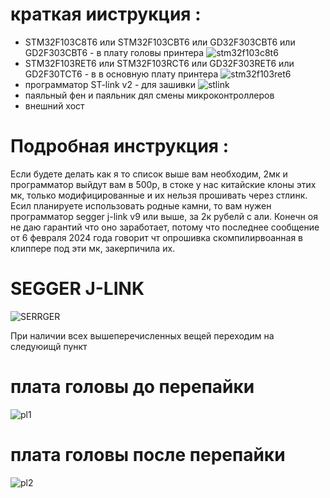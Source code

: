 # краткая ииструкция :
- STM32F103C8T6 или STM32F103CBT6 или GD32F303CBT6 или GD2F303CBT6 - в плату головы принтера
![stm32f103c8t6](https://i.ibb.co/smsSHh8/2226401171.jpg)
- STM32F103RET6 или STM32F103RCT6 или GD32F303RET6 или GD2F30TCT6 - в в основную плату принтера
![stm32f103ret6](https://i.ibb.co/M5bPX5s/Screenshot-3.png)
- программатор ST-link v2 - для зашивки
![stlink](https://i.ibb.co/258R6c4/Screenshot-2.png)
- паяльный фен и паяльник дял смены микроконтроллеров
- внешний хост

# Подробная инструкция :
Если будете делать как я то список выше вам необходим, 2мк и программатор выйдут вам в 500р, в стоке у  нас китайские клоны этих мк, только модифицированные и их нельзя прошивать через стлинк.
Есил планируете использовать родные камни, то вам нужен программатор segger j-link v9 или выше, за 2к рубелй с али. Конечн оя не даю гарантий что оно заработает, потому что последнее сообщение от 6 февраля 2024 года говорит чт опрошивка скомпилирвоанная в клиппере под эти мк, закерпичила их.
# SEGGER J-LINK
![SERRGER](https://i.ibb.co/sg1GMSX/Screenshot-4.png) 


При наличии всех вышеперечисленных вещей переходим на следуюищй пункт


# плата головы до перепайки
![pl1](https://i.ibb.co/8zYpP08/photo-2024-10-02-09-50-16.jpg[)

# плата головы после перепайки
![pl2](https://i.ibb.co/tz8Yp2b/photo-2024-10-21-18-36-54.jpg)
